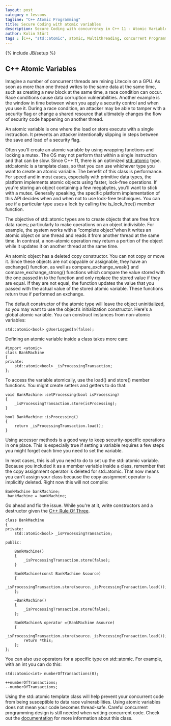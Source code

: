 ```yaml
---
layout: post
category : lessons
tagline: "C++ Atomic Programming"
title: Secure Coding with atomic variables
description: Secure Coding with concurrency in C++ 11 - Atomic Variables
author: Kolin Stürt
tags : [C++, "std::atomic", atomic, Multithreading, concurrent Programming]
---
```

{% include JB/setup %}

## C++ Atomic Variables

Imagine a number of concurrent threads are mining Litecoin on a GPU. As soon as more than one thread writes to the same data at the same time, such as creating a new block at the same time, a race condition can occur. Race conditions cause data corruption vulnerabilities. Another example is the window in time between when you apply a security control and when you use it. During a race condition, an attacker may be able to tamper with a security flag or change a shared resource that ultimately changes the flow of security code happening on another thread.

An atomic variable is one where the load or store execute with a single instruction. It prevents an attacker intentionally slipping in steps between the save and load of a security flag.

Often you'll create an atomic variable by using wrapping functions and locking a mutex. The OS may not perform that within a single instruction and that can be slow. Since C++ 11, there is an optimized [std::atomic](http://en.cppreference.com/w/cpp/atomic/atomic) type. std::atomic is a template class, so that you can use whichever type you want to create an atomic variable. The benefit of this class is performance. For speed and in most cases, especially with primitive data types, the platform implements atomic objects using faster, lock-free operations. If you're storing an object containing a few megabytes, you'll want to stick with a mutex. Generally speaking, the specific platform implementation of this API decides when and when not to use lock-free techniques. You can see if a particular type uses a lock by calling the is_lock_free() member function.

The objective of std::atomic types are to create objects that are free from data races; particularly to make operations on an object indivisible. For example, the system works with a “complete object”when it writes an atomic object on one thread and reads it from another thread at the same time. In contrast, a non-atomic operation may return a portion of the object while it updates it on another thread at the same time.

An atomic object has a deleted copy constructor. You can not copy or move it. Since these objects are not copyable or assignable, they have an exchange() function, as well as compare_exchange_weak() and compare_exchange_strong() functions which compare the value stored with the one passed in to the function and only replace the stored value if they are equal. If they are not equal, the function updates the value that you passed with the actual value of the stored atomic variable. These functions return true if performed an exchange.

The default constructor of the atomic type will leave the object uninitialized, so you may want to use the object’s initialization constructor. Here's a global atomic variable. You can construct instances from non-atomic variables:

	std::atomic<bool> gUserLoggedIn(false);


Defining an atomic variable inside a class takes more care:

	#import <atomic>
	class BankMachine
	{
	private:
	    std::atomic<bool> _isProcessingTransaction;
	};
	
To access the variable atomically, use the load() and store() member functions. You might create setters and getters to do that:
	
	void BankMachine::setProcessing(bool isProcessing)
	{
	    _isProcessingTransaction.store(isProcessing);
	}
	
	bool BankMachine::isProcessing()
	{
	    return _isProcessingTransaction.load();
	}

Using accessor methods is a good way to keep security-specific operations in one place. This is especially true if setting a variable requires a few steps you might forget each time you need to set the variable.

In most cases, this is all you need to do to set up the std::atomic variable. Because you included it as a member variable inside a class, remember that the copy assignment operator is deleted for std::atomic. That now means you can't assign your class because the copy assignment operator is implicitly deleted. Right now this will not compile:

	BankMachine bankMachine;
    _bankMachine = bankMachine;

Go ahead and fix the issue. While you're at it, write constructors and a destructor given the [C++ Rule Of Three](https://en.wikipedia.org/wiki/Rule_of_three_%28C%2B%2B_programming%29).

	class BankMachine
	{
	private:
	    std::atomic<bool> _isProcessingTransaction;
	    
	public:
	    
	    BankMachine()
	    {
	        _isProcessingTransaction.store(false);
	    }
	    
	    BankMachine(const BankMachine &source)
	    {
	        _isProcessingTransaction.store(source._isProcessingTransaction.load());
	    };
	    
	    ~BankMachine()
	    {
	        _isProcessingTransaction.store(false);
	    };
	    
	    BankMachine& operator =(BankMachine &source)
	    {
	        _isProcessingTransaction.store(source._isProcessingTransaction.load());
	        return *this;
	    };
	};

You can also use operators for a specific type on std::atomic. For example, with an int you can do this:

	std::atomic<int> numberOfTransactions(0);
	
	++numberOfTransactions;
	--numberOfTransactions;

Using the std::atomic template class will help prevent your concurrent code from being susceptible to data race vulnerabilities. Using atomic variables does not mean your code becomes thread-safe. Careful concurrent programming design is still needed when writing concurrent code. Check out the [documentation](http://en.cppreference.com/w/cpp/atomic/atomic) for more information about this class.
